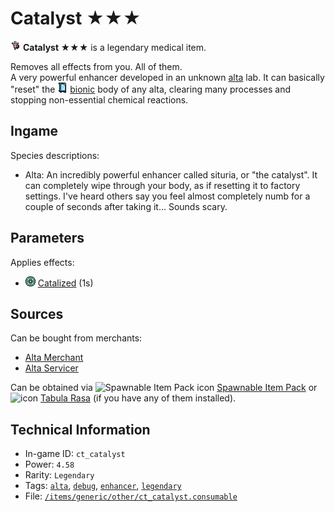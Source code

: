 # Catalyst ★★★

<img src="https://raw.githubusercontent.com/Ceterai/Enternia/main/items/generic/other/ct_catalyst.png" alt="Catalyst ★★★ icon" loading="lazy" width="auto" height="16px"/> **Catalyst ★★★** is a legendary medical item.

Removes all effects from you. All of them.  
A very powerful enhancer developed in an unknown [alta](https://ceterai.github.io/MyEnternia/Wiki/Tags/Alta) lab. It can basically "reset" the <img src="https://raw.githubusercontent.com/Ceterai/Enternia/main/codex/alta/ebook/bionid.png" alt="Bionics icon" loading="lazy" width="auto" height="16px"/> [bionic](https://ceterai.github.io/MyEnternia/Wiki/Bionics) body of any alta, clearing many processes and stopping non-essential chemical reactions.

## Ingame

Species descriptions:

- Alta: An incredibly powerful enhancer called situria, or "the catalyst". It can completely wipe through your body, as if resetting it to factory settings. I've heard others say you feel almost completely numb for a couple of seconds after taking it... Sounds scary.

## Parameters

Applies effects:

- <img src="https://raw.githubusercontent.com/Ceterai/Enternia/main/stats/effects/ct_pulse_paralysis.png" alt="Catalized icon" loading="lazy" width="auto" height="16px"/> [Catalized](https://ceterai.github.io/MyEnternia/Wiki/Catalized) (1s)

## Sources

Can be bought from merchants:

- [Alta Merchant](https://ceterai.github.io/MyEnternia/Wiki/AltaMerchant)
- [Alta Servicer](https://ceterai.github.io/MyEnternia/Wiki/AltaServicer)

Can be obtained via <img src="https://raw.githubusercontent.com/Silverfeelin/Starbound-SpawnableItemPack/master/interface/sip/iconSmall.png" alt="Spawnable Item Pack icon" width="18" height="14"/> [Spawnable Item Pack](https://steamcommunity.com/sharedfiles/filedetails/?id=733665104) or <img src="https://steamuserimages-a.akamaihd.net/ugc/263843960696222713/3EC9A7C005541F7D577EBCB8C5736B4EFC9973D6/" alt="icon" width="8" height="12"/> [Tabula Rasa](https://community.playstarbound.com/resources/the-tabula-rasa.3222/) (if you have any of them installed).

## Technical Information

- In-game ID: `ct_catalyst`
- Power: `4.58`
- Rarity: `Legendary`
- Tags: [`alta`](https://ceterai.github.io/MyEnternia/Wiki/Tags/Alta), [`debug`](https://ceterai.github.io/MyEnternia/Wiki/Tags/Debug), [`enhancer`](https://ceterai.github.io/MyEnternia/Wiki/Tags/Enhancer), [`legendary`](https://ceterai.github.io/MyEnternia/Wiki/Tags/Legendary)
- File: [`/items/generic/other/ct_catalyst.consumable`](https://github.com/Ceterai/Enternia/blob/main/items/generic/other/ct_catalyst.consumable)
